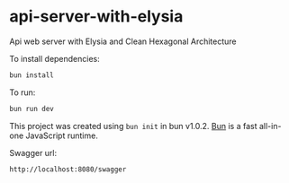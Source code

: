 # api-server-with-elysia

Api web server with Elysia and Clean Hexagonal Architecture

To install dependencies:

```bash
bun install
```

To run:

```bash
bun run dev
```

This project was created using `bun init` in bun v1.0.2. [Bun](https://bun.sh) is a fast all-in-one JavaScript runtime.

Swagger url: 

```bash
http://localhost:8080/swagger
```

